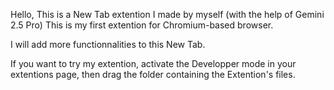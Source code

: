 Hello,
This is a New Tab extention I made by myself (with the help of Gemini 2.5 Pro)
This is my first extention for Chromium-based browser.

I will add more functionnalities to this New Tab.


If you want to try my extention, activate the Developper mode in your extentions page, then drag the folder containing the Extention's files.
